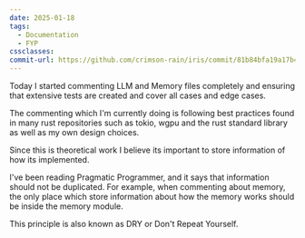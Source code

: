 ```yaml
---
date: 2025-01-18
tags:
  - Documentation
  - FYP
cssclasses: 
commit-url: https://github.com/crimson-rain/iris/commit/81b84bfa19a17b4754e6ef00fba02c3b22d89c3d#diff-4753def9ca76e19d2efbf1a722efcf0bd266a252ac2f61d0919109051049f7cd
---
```

Today I started commenting LLM and Memory files completely and ensuring that extensive tests are created and cover all cases and edge cases. 

The commenting which I'm currently doing is following best practices found in many rust repositories such as tokio, wgpu and the rust standard library as well as my own design choices.

Since this is theoretical work I believe its important to store information of how its implemented. 

I've been reading Pragmatic Programmer, and it says that information should not be duplicated. For example, when commenting about memory, the only place which store information about how the memory works should be inside the memory module.

This principle is also known as DRY or Don't Repeat Yourself.